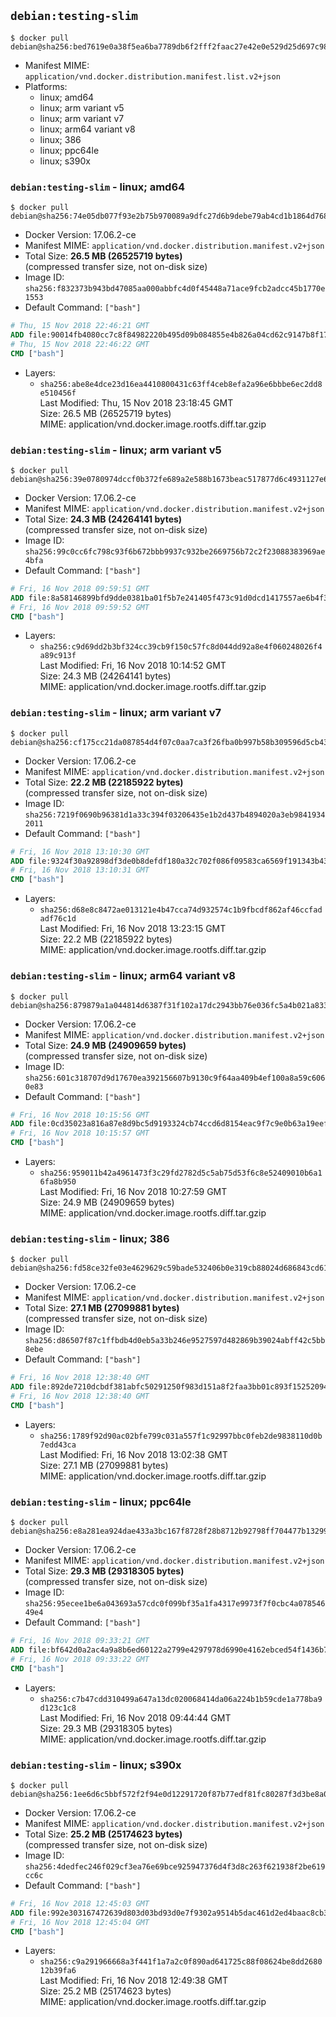 ## `debian:testing-slim`

```console
$ docker pull debian@sha256:bed7619e0a38f5ea6ba7789db6f2fff2faac27e42e0e529d25d697c981f41998
```

-	Manifest MIME: `application/vnd.docker.distribution.manifest.list.v2+json`
-	Platforms:
	-	linux; amd64
	-	linux; arm variant v5
	-	linux; arm variant v7
	-	linux; arm64 variant v8
	-	linux; 386
	-	linux; ppc64le
	-	linux; s390x

### `debian:testing-slim` - linux; amd64

```console
$ docker pull debian@sha256:74e05db077f93e2b75b970089a9dfc27d6b9debe79ab4cd1b1864d768f22cd83
```

-	Docker Version: 17.06.2-ce
-	Manifest MIME: `application/vnd.docker.distribution.manifest.v2+json`
-	Total Size: **26.5 MB (26525719 bytes)**  
	(compressed transfer size, not on-disk size)
-	Image ID: `sha256:f832373b943bd47085aa000abbfc4d0f45448a71ace9fcb2adcc45b1770e1553`
-	Default Command: `["bash"]`

```dockerfile
# Thu, 15 Nov 2018 22:46:21 GMT
ADD file:90014fb4080cc7c8f84982220b495d09b084855e4b826a04cd62c9147b8f1752 in / 
# Thu, 15 Nov 2018 22:46:22 GMT
CMD ["bash"]
```

-	Layers:
	-	`sha256:abe8e4dce23d16ea4410800431c63ff4ceb8efa2a96e6bbbe6ec2dd8e510456f`  
		Last Modified: Thu, 15 Nov 2018 23:18:45 GMT  
		Size: 26.5 MB (26525719 bytes)  
		MIME: application/vnd.docker.image.rootfs.diff.tar.gzip

### `debian:testing-slim` - linux; arm variant v5

```console
$ docker pull debian@sha256:39e0780974dccf0b372fe689a2e588b1673beac517877d6c4931127e68dadb44
```

-	Docker Version: 17.06.2-ce
-	Manifest MIME: `application/vnd.docker.distribution.manifest.v2+json`
-	Total Size: **24.3 MB (24264141 bytes)**  
	(compressed transfer size, not on-disk size)
-	Image ID: `sha256:99c0cc6fc798c93f6b672bbb9937c932be2669756b72c2f23088383969ae4bfa`
-	Default Command: `["bash"]`

```dockerfile
# Fri, 16 Nov 2018 09:59:51 GMT
ADD file:8a58146899bfd9dde0381ba01f5b7e241405f473c91d0dcd1417557ae6b4f33f in / 
# Fri, 16 Nov 2018 09:59:52 GMT
CMD ["bash"]
```

-	Layers:
	-	`sha256:c9d69dd2b3bf324cc39cb9f150c57fc8d044dd92a8e4f060248026f4a89c913f`  
		Last Modified: Fri, 16 Nov 2018 10:14:52 GMT  
		Size: 24.3 MB (24264141 bytes)  
		MIME: application/vnd.docker.image.rootfs.diff.tar.gzip

### `debian:testing-slim` - linux; arm variant v7

```console
$ docker pull debian@sha256:cf175cc21da087854d4f07c0aa7ca3f26fba0b997b58b309596d5cb43d84bda4
```

-	Docker Version: 17.06.2-ce
-	Manifest MIME: `application/vnd.docker.distribution.manifest.v2+json`
-	Total Size: **22.2 MB (22185922 bytes)**  
	(compressed transfer size, not on-disk size)
-	Image ID: `sha256:7219f0690b96381d1a33c394f03206435e1b2d437b4894020a3eb98419342011`
-	Default Command: `["bash"]`

```dockerfile
# Fri, 16 Nov 2018 13:10:30 GMT
ADD file:9324f30a92898df3de0b8defdf180a32c702f086f09583ca6569f191343b4363 in / 
# Fri, 16 Nov 2018 13:10:31 GMT
CMD ["bash"]
```

-	Layers:
	-	`sha256:d68e8c8472ae013121e4b47cca74d932574c1b9fbcdf862af46ccfadadf76c1d`  
		Last Modified: Fri, 16 Nov 2018 13:23:15 GMT  
		Size: 22.2 MB (22185922 bytes)  
		MIME: application/vnd.docker.image.rootfs.diff.tar.gzip

### `debian:testing-slim` - linux; arm64 variant v8

```console
$ docker pull debian@sha256:879879a1a044814d6387f31f102a17dc2943bb76e036fc5a4b021a83385fb8d7
```

-	Docker Version: 17.06.2-ce
-	Manifest MIME: `application/vnd.docker.distribution.manifest.v2+json`
-	Total Size: **24.9 MB (24909659 bytes)**  
	(compressed transfer size, not on-disk size)
-	Image ID: `sha256:601c318707d9d17670ea392156607b9130c9f64aa409b4ef100a8a59c6060e83`
-	Default Command: `["bash"]`

```dockerfile
# Fri, 16 Nov 2018 10:15:56 GMT
ADD file:0cd35023a816a87e8d9bc5d9193324cb74ccd6d8154eac9f7c9e0b63a19eef9d in / 
# Fri, 16 Nov 2018 10:15:57 GMT
CMD ["bash"]
```

-	Layers:
	-	`sha256:959011b42a4961473f3c29fd2782d5c5ab75d53f6c8e52409010b6a16fa8b950`  
		Last Modified: Fri, 16 Nov 2018 10:27:59 GMT  
		Size: 24.9 MB (24909659 bytes)  
		MIME: application/vnd.docker.image.rootfs.diff.tar.gzip

### `debian:testing-slim` - linux; 386

```console
$ docker pull debian@sha256:fd58ce32fe03e4629629c59bade532406b0e319cb88024d686843cd612f33c29
```

-	Docker Version: 17.06.2-ce
-	Manifest MIME: `application/vnd.docker.distribution.manifest.v2+json`
-	Total Size: **27.1 MB (27099881 bytes)**  
	(compressed transfer size, not on-disk size)
-	Image ID: `sha256:d86507f87c1ffbdb4d0eb5a33b246e9527597d482869b39024abff42c5bb8ebe`
-	Default Command: `["bash"]`

```dockerfile
# Fri, 16 Nov 2018 12:38:40 GMT
ADD file:892de7210dcbdf381abfc50291250f983d151a8f2faa3bb01c893f152520942e in / 
# Fri, 16 Nov 2018 12:38:40 GMT
CMD ["bash"]
```

-	Layers:
	-	`sha256:1789f92d90ac02bfe799c031a557f1c92997bbc0feb2de9838110d0b7edd43ca`  
		Last Modified: Fri, 16 Nov 2018 13:02:38 GMT  
		Size: 27.1 MB (27099881 bytes)  
		MIME: application/vnd.docker.image.rootfs.diff.tar.gzip

### `debian:testing-slim` - linux; ppc64le

```console
$ docker pull debian@sha256:e8a281ea924dae433a3bc167f8728f28b8712b92798ff704477b132995e3153b
```

-	Docker Version: 17.06.2-ce
-	Manifest MIME: `application/vnd.docker.distribution.manifest.v2+json`
-	Total Size: **29.3 MB (29318305 bytes)**  
	(compressed transfer size, not on-disk size)
-	Image ID: `sha256:95ecee1be6a043693a57cdc0f099bf35a1fa4317e9973f7f0cbc4a07854649e4`
-	Default Command: `["bash"]`

```dockerfile
# Fri, 16 Nov 2018 09:33:21 GMT
ADD file:bf642d0a2ac4a9a8b6ed60122a2799e4297978d6990e4162ebced54f1436b78c in / 
# Fri, 16 Nov 2018 09:33:22 GMT
CMD ["bash"]
```

-	Layers:
	-	`sha256:c7b47cdd310499a647a13dc020068414da06a224b1b59cde1a778ba9d123c1c8`  
		Last Modified: Fri, 16 Nov 2018 09:44:44 GMT  
		Size: 29.3 MB (29318305 bytes)  
		MIME: application/vnd.docker.image.rootfs.diff.tar.gzip

### `debian:testing-slim` - linux; s390x

```console
$ docker pull debian@sha256:1ee6d6c5bbf572f2f94e0d12291720f87b77edf81fc80287f3d3be8a033c84c0
```

-	Docker Version: 17.06.2-ce
-	Manifest MIME: `application/vnd.docker.distribution.manifest.v2+json`
-	Total Size: **25.2 MB (25174623 bytes)**  
	(compressed transfer size, not on-disk size)
-	Image ID: `sha256:4dedfec246f029cf3ea76e69bce925947376d4f3d8c263f621938f2be619cc6c`
-	Default Command: `["bash"]`

```dockerfile
# Fri, 16 Nov 2018 12:45:03 GMT
ADD file:992e303167472639d803d03bd93d0e7f9302a9514b5dac461d2ed4baac8cb3b2 in / 
# Fri, 16 Nov 2018 12:45:04 GMT
CMD ["bash"]
```

-	Layers:
	-	`sha256:c9a291966668a3f441f1a7a2c0f890ad641725c88f08624be8dd268012b39fa6`  
		Last Modified: Fri, 16 Nov 2018 12:49:38 GMT  
		Size: 25.2 MB (25174623 bytes)  
		MIME: application/vnd.docker.image.rootfs.diff.tar.gzip
